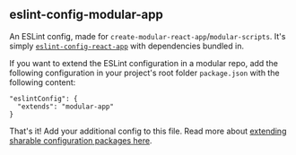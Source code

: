 ## eslint-config-modular-app

An ESLint config, made for `create-modular-react-app`/`modular-scripts`. It's
simply
[`eslint-config-react-app`](https://www.npmjs.com/package/eslint-config-react-app)
with dependencies bundled in.

If you want to extend the ESLint configuration in a modular repo, add the
following configuration in your project's root folder `package.json` with the
following content:

    "eslintConfig": {
      "extends": "modular-app"
    }

That's it! Add your additional config to this file. Read more about
[extending sharable configuration packages here](https://eslint.org/docs/user-guide/configuring/configuration-files#using-a-shareable-configuration-package).
